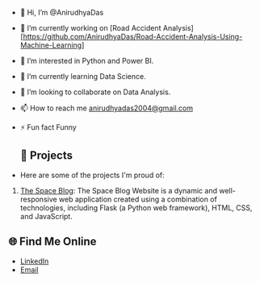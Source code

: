 - 👋 Hi, I’m @AnirudhyaDas
- 🔭 I’m currently working on [Road Accident Analysis][https://github.com/AnirudhyaDas/Road-Accident-Analysis-Using-Machine-Learning]
- 👀 I’m interested in Python and Power BI.
- 🌱 I’m currently learning Data Science.
- 💞️ I’m looking to collaborate on Data Analysis.
- 📫 How to reach me anirudhyadas2004@gmail.com
- ⚡ Fun fact Funny
  
  ## 🚀 Projects

- Here are some of the projects I'm proud of:

1. [The Space Blog](https://github.com/[AnirudhyaDas/The-Space-Blog]): The Space Blog Website is a dynamic and well-responsive web application created using a combination of technologies, including Flask (a Python web framework), HTML, CSS, and JavaScript.

## 🌐 Find Me Online

- [LinkedIn](https://www.linkedin.com/in/anirudhya-das-744044202/)
- [Email](anirudhadasdas2004@gmail.com)



<!---
AnirudhyaDas/AnirudhyaDas is a ✨ special ✨ repository because its `README.md` (this file) appears on your GitHub profile.
You can click the Preview link to take a look at your changes.
--->
